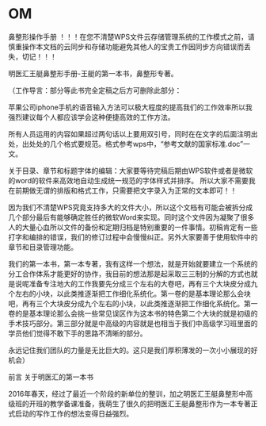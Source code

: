 # OM
鼻整形操作手册
！！！在您不清楚WPS文件云存储管理系统的工作模式之前，请慎重操作本文档的云同步和存储功能避免其他人的宝贵工作因同步方向错误而丢失，切记！！！

明医汇王艇鼻整形手册-王艇的第一本书，鼻整形专著。

（工作导言：部分等此书完全定稿之后方可删除此部分：

苹果公司iphone手机的语音输入方法可以极大程度的提高我们的工作效率所以我强烈建议每个人都应该学会这种便捷高效的工作方法。

所有人员运用的内容如果超过两句话以上要用双引号，同时在在文字的后面注明出处，出处处的几个格式要规范。格式参考wps中，“参考文献的国家标准.doc”一文。

关于目录、章节和标题字体的编辑：大家要等待完稿后期由WPS软件或者是微软的word的软件来高效地自动生成统一规范的字体样式并排序。 所以大家不需要我在前期做无谓的排版和格式工作，只需要把文字录入为正常的文本即可！！

因为我们不清楚WPS究竟支持多大的文件大小，所以这个文档有可能会被拆分成几个部分最后有能够确定胜任的微软Word来实现。同时这个文件因为凝聚了很多人的大量心血所以文件的备份和定期归档是特别重要的一件事情。初稿肯定有一些打字和编排的错误，我们的修订过程中会慢慢纠正。另外大家要善于使用软件中的章节和目录管理功能。

我们的第一本书，第一本专著，我有这样一个想法，就是开始就要建立一个系统的分工合作体系才能更好的协作，我目前的想法那是起采取三三制的分解的方式也就是说呢准备专注地大的工作我要先分成三个左右的大卷吧，再有三个大块皮分成九个左右的小块，以此类推逐渐把工作细化系统化。第一卷的是基本理论那么会块吧，再有三个大块皮分成九个左右的小块，以此类推逐渐把工作细化系统化。第一卷的是基本理论那么会挑一些常见误区作为这本书的特色第二个大块的就是初级的手术技巧部分。第三部分就是中高级的内容就是也相当于我们中高级学习班里面的学员他们觉得不敢下手的思路不清晰的部分。

永远记住我们团队的力量是无比巨大的。这只是我们厚积薄发的一次小小展现的好机会）

前言 关于明医汇的第一本书 

2016年春天，经过了最近一个阶段的新单位的整训，加之明医汇王艇鼻整形中高级班的开班的教学备课准备，我萌生了很久的把明医汇王艇鼻整形作为一本专著正式启动的写作工作的想法变得日益强烈。
